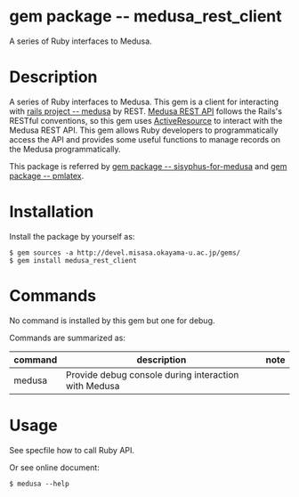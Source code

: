 # gem package -- medusa_rest_client

A series of Ruby interfaces to Medusa.

# Description

A series of Ruby interfaces to Medusa.  This gem is a client for
interacting with [rails project -- medusa](https://github.com/misasa/medusa) by REST.  [Medusa REST API](http://dream.misasa.okayama-u.ac.jp/documentation/MedusaRestAPI) follows
the Rails's RESTful conventions, so this gem uses [ActiveResource](https://github.com/rails/activeresource)
to interact with the Medusa REST API.  This gem allows Ruby developers
to programmatically  access the API and provides some useful functions
to manage records on the Medusa programmatically.

This package is referred by [gem package -- sisyphus-for-medusa](https://github.com/misasa/sisyphus-for-medusa)
and [gem package -- pmlatex](https://github.com/misasa/pmlatex).


# Installation

Install the package by yourself as:

    $ gem sources -a http://devel.misasa.okayama-u.ac.jp/gems/
    $ gem install medusa_rest_client

# Commands

No command is installed by this gem but one for debug.

Commands are summarized as:

| command   | description                                          | note  |
|-----------|------------------------------------------------------|-------|
| medusa    | Provide debug console during interaction with Medusa |       |


# Usage

See specfile how to call Ruby API.

Or see online document:

    $ medusa --help
